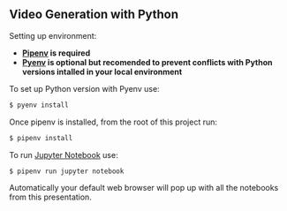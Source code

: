 Video Generation with Python
---

Setting up environment:

- **[Pipenv](https://docs.pipenv.org/en/latest/) is required**
- **[Pyenv](https://github.com/pyenv/pyenv) is optional but recomended to
prevent conflicts with Python versions intalled in your local environment**

To set up Python version with Pyenv use:

``` bash
$ pyenv install
```

Once pipenv is installed, from the root of this project run:

``` bash
$ pipenv install
```

To run [Jupyter Notebook](https://jupyter.org/) use:

``` bash
$ pipenv run jupyter notebook
```

Automatically your default web browser will pop up with all the notebooks
from this presentation.
